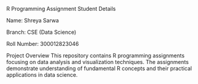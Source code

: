 R Programming Assignment
Student Details

Name: Shreya Sarwa

Branch: CSE (Data Science)

Roll Number: 300012823046

Project Overview
This repository contains R programming assignments focusing on data analysis and visualization techniques. The assignments demonstrate understanding of fundamental R concepts and their practical applications in data science.
